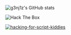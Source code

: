 ![g3nj1z's GitHub stats](https://github-readme-stats.vercel.app/api?username=g3nj1z&show_icons=true&theme=tokyonight)

<img src="http://www.hackthebox.eu/badge/image/155658" alt="Hack The Box">

[![hacking-for-script-kiddies](https://github-readme-stats.vercel.app/api/pin/?username=g3nj1z&repo=hacking-for-script-kiddies&show_icons=true&theme=tokyonight)](https://github.com/g3nj1z/hacking-for-script-kiddies)



